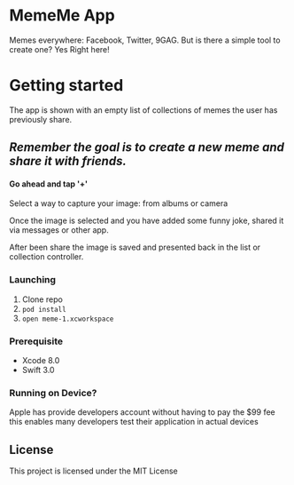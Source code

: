 # MemeMe App

Memes everywhere: Facebook, Twitter, 9GAG. But is there a simple tool to create one? Yes
Right here!

# Getting started

The app is shown with an empty list of collections of memes the user has previously
share.

## _Remember the goal is to create a new meme and share it with friends._

#### Go ahead and tap '+'

Select a way to capture your image: from albums or camera

Once the image is selected and you have added some funny joke, shared it via messages
or other app.

After been share the image is saved and presented back in the list or collection
controller.

### Launching

1. Clone repo
2. `pod install`
3. `open meme-1.xcworkspace`

### Prerequisite

- Xcode 8.0
- Swift 3.0

### Running on Device?

Apple has provide developers account without having to pay the $99 fee
this enables many developers test their application in actual devices

## License

This project is licensed under the MIT License
